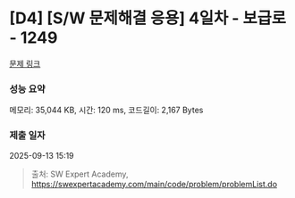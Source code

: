 # [D4] [S/W 문제해결 응용] 4일차 - 보급로 - 1249 

[문제 링크](https://swexpertacademy.com/main/code/problem/problemDetail.do?contestProbId=AV15QRX6APsCFAYD) 

### 성능 요약

메모리: 35,044 KB, 시간: 120 ms, 코드길이: 2,167 Bytes

### 제출 일자

2025-09-13 15:19



> 출처: SW Expert Academy, https://swexpertacademy.com/main/code/problem/problemList.do